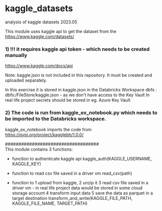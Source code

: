 # kaggle_datasets
analysis of kaggle datasets 2023.05


This module uses kaggle api to get the dataset from the https://www.kaggle.com/datasets/

### 1) !!! it requires kaggle api token - which needs to be created manually
https://www.kaggle.com/docs/api

Note: kaggle.json is not included in this repository. It must be created and uploaded separately.

In this exercise it is stored in kaggle.json in the Databricks Workspace dbfs : dbfs:/FileStore/kaggle.json - as we don't have access to the Key Vault
In real life project secrets should be stored in eg. Azure Key Vault

### 2) The code is run from kaggle_ex_notebook.py which needs to be imported to the Databricks workspace.
kaggle_ex_notebook imports the code from https://pypi.org/project/kagglebh/1.0.0/

################################### </br>
This module contains 3 functions:
  - function to authenticate kaggle api
     kaggle_auth(KAGGLE_USERNAME, KAGGLE_KEY)

  - function to read csv file saved in a driver vm
    read_csv(path)

  - function to 
    1 upload from kaggle, 
    2 unzip it 
    3 read csv file saved in a driver vm - in real life project data would be stored in some cloud storage account
    4 transform input data
    5 save the data as parquet in a target destination
    transform_and_write(KAGGLE_FILE_PATH, KAGGLE_FILE_NAME, TARGET_PATH)


